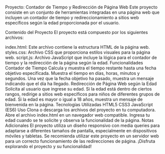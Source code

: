 Proyecto: Contador de Tiempo y Redirección de Página Web
Este proyecto consiste en un conjunto de herramientas integradas en una página web que incluyen un contador de tiempo y redireccionamiento a sitios web específicos según la edad proporcionada por el usuario.

Contenido del Proyecto
El proyecto está compuesto por los siguientes archivos:

index.html: Este archivo contiene la estructura HTML de la página web.
styles.css: Archivo CSS que proporciona estilos visuales para la página web.
script.js: Archivo JavaScript que incluye la lógica para el contador de tiempo y la redirección de la página según la edad.
Funcionalidades
Contador de Tiempo
Calcula y muestra el tiempo restante hasta una fecha objetivo especificada.
Muestra el tiempo en días, horas, minutos y segundos.
Una vez que la fecha objetivo ha pasado, muestra un mensaje indicando que el día ha llegado.
Redirección de Página Web según la Edad
Solicita al usuario que ingrese su edad.
Si la edad está dentro de ciertos rangos, redirige a sitios web específicos para niños de diferentes grupos de edad.
Si la edad es mayor o igual a 18 años, muestra un mensaje de bienvenida en la página.
Tecnologías Utilizadas
HTML5
CSS3
JavaScript (ES6)
Uso
Clona o descarga los archivos del proyecto en tu computadora.
Abre el archivo index.html en un navegador web compatible.
Ingresa tu edad cuando se te solicite y observa la funcionalidad de la página.
Notas Adicionales
El proyecto utiliza un diseño responsivo con media queries para adaptarse a diferentes tamaños de pantalla, especialmente en dispositivos móviles y tabletas.
Se recomienda utilizar este proyecto en un servidor web para un correcto funcionamiento de las redirecciones de página.
¡Disfruta explorando el proyecto y su funcionalidad!
